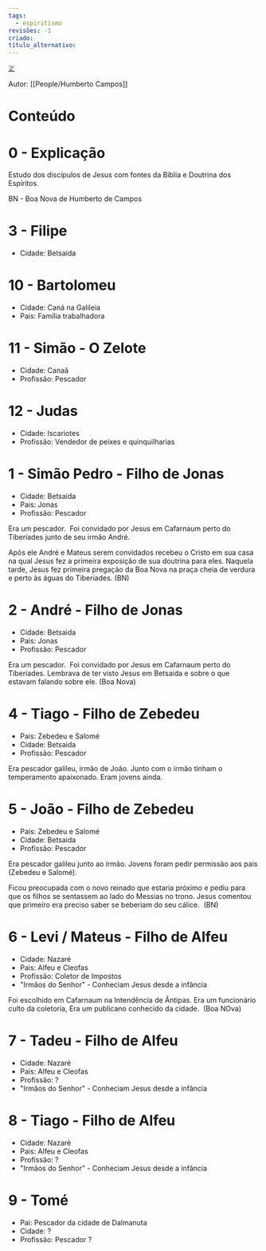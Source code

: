 ```yaml
---
tags:
  - espiritismo
revisões: -1
criado: 
título_alternativo:
---
```

[🇿](zotero://select/library/items/8MLC8X9M)

Autor: [[People/Humberto Campos]]  

# Conteúdo

# 0 - Explicação

Estudo dos discípulos de Jesus com fontes da Bíblia e Doutrina dos Espíritos.

BN - Boa Nova de Humberto de Campos

# 3 - Filipe

- Cidade: Betsaida

# 10 - Bartolomeu

- Cidade: Caná na Galileia
- Pais: Família trabalhadora

# 11 - Simão - O Zelote

- Cidade: Canaã
- Profissão: Pescador

# 12 - Judas

- Cidade: Iscariotes
- Profissão: Vendedor de peixes e quinquilharias

# 1 - Simão Pedro - Filho de Jonas

- Cidade: Betsaida
- Pais: Jonas
- Profissão: Pescador

Era um pescador.  Foi convidado por Jesus em Cafarnaum perto do Tiberíades junto de seu irmão André.

Após ele André e Mateus serem convidados recebeu o Cristo em sua casa na qual Jesus fez a primeira exposição de sua doutrina para eles. Naquela tarde, Jesus fez primeira pregação da Boa Nova na praça cheia de verdura e perto às águas do Tiberiades. (BN)

# 2 - André - Filho de Jonas

- Cidade: Betsaida
- Pais: Jonas
- Profissão: Pescador

Era um pescador.  Foi convidado por Jesus em Cafarnaum perto do Tiberíades. Lembrava de ter visto Jesus em Betsaida e sobre o que estavam falando sobre ele. (Boa Nova)

# 4 - Tiago - Filho de Zebedeu

- Pais: Zebedeu e Salomé
- Cidade: Betsaida
- Profissão: Pescador

Era pescador galileu, irmão de João. Junto com o irmão tinham o temperamento apaixonado. Eram jovens ainda.

# 5 - João - Filho de Zebedeu

- Pais: Zebedeu e Salomé
- Cidade: Betsaida
- Profissão: Pescador

Era pescador galileu junto ao irmão. Jovens foram pedir permissão aos pais (Zebedeu e Salomé).

Ficou preocupada com o novo reinado que estaria próximo e pediu para que os filhos se sentassem ao lado do Messias no trono. Jesus comentou que primeiro era preciso saber se beberiam do seu cálice.  (BN)

# 6 - Levi / Mateus - Filho de Alfeu

- Cidade: Nazaré
- Pais: Alfeu e Cleofas
- Profissão: Coletor de Impostos
- "Irmãos do Senhor" - Conheciam Jesus desde a infância

Foi escolhido em Cafarnaum na Intendência de Ântipas. Era um funcionário culto da coletoria, Era um publicano conhecido da cidade.  (Boa NOva)

# 7 - Tadeu - Filho de Alfeu

- Cidade: Nazaré
- Pais: Alfeu e Cleofas
- Profissão: ?
- "Irmãos do Senhor" - Conheciam Jesus desde a infância

# 8 - Tiago - Filho de Alfeu

- Cidade: Nazaré
- Pais: Alfeu e Cleofas
- Profissão: ?
- "Irmãos do Senhor" - Conheciam Jesus desde a infância

# 9 - Tomé

- Pai: Pescador da cidade de Dalmanuta
- Cidade: ?
- Profissão: Pescador ?

